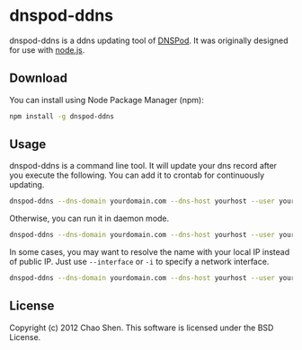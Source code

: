 # dnspod-ddns

dnspod-ddns is a ddns updating tool of [DNSPod](http://www.dnspod.cn).
It was originally designed for use with [node.js](http://nodejs.org).


## Download

You can install using Node Package Manager (npm):

```sh
npm install -g dnspod-ddns
```

## Usage

dnspod-ddns is a command line tool. It will update your dns record after you execute the following. You can add it to crontab for continuously updating.

```sh
dnspod-ddns --dns-domain yourdomain.com --dns-host yourhost --user youremail --passwd yourpassword
```

Otherwise, you can run it in daemon mode.

```sh
dnspod-ddns --dns-domain yourdomain.com --dns-host yourhost --user youremail --passwd yourpassword --daemon
```

In some cases, you may want to resolve the name with your local IP instead of public IP. Just use `--interface` or `-i` to specify a network interface.

```sh
dnspod-ddns --dns-domain yourdomain.com --dns-host yourhost --user youremail --passwd yourpassword --interface eth0
```

## License

Copyright (c) 2012 Chao Shen. This software is licensed under the BSD License.

